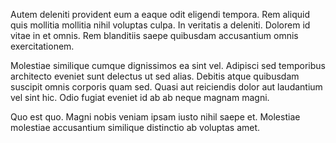 Autem deleniti provident eum a eaque odit eligendi tempora. Rem aliquid quis mollitia mollitia nihil voluptas culpa. In veritatis a deleniti. Dolorem id vitae in et omnis. Rem blanditiis saepe quibusdam accusantium omnis exercitationem.
 Molestiae similique cumque dignissimos ea sint vel. Adipisci sed temporibus architecto eveniet sunt delectus ut sed alias. Debitis atque quibusdam suscipit omnis corporis quam sed. Quasi aut reiciendis dolor aut laudantium vel sint hic. Odio fugiat eveniet id ab ab neque magnam magni.
 Quo est quo. Magni nobis veniam ipsam iusto nihil saepe et. Molestiae molestiae accusantium similique distinctio ab voluptas amet.